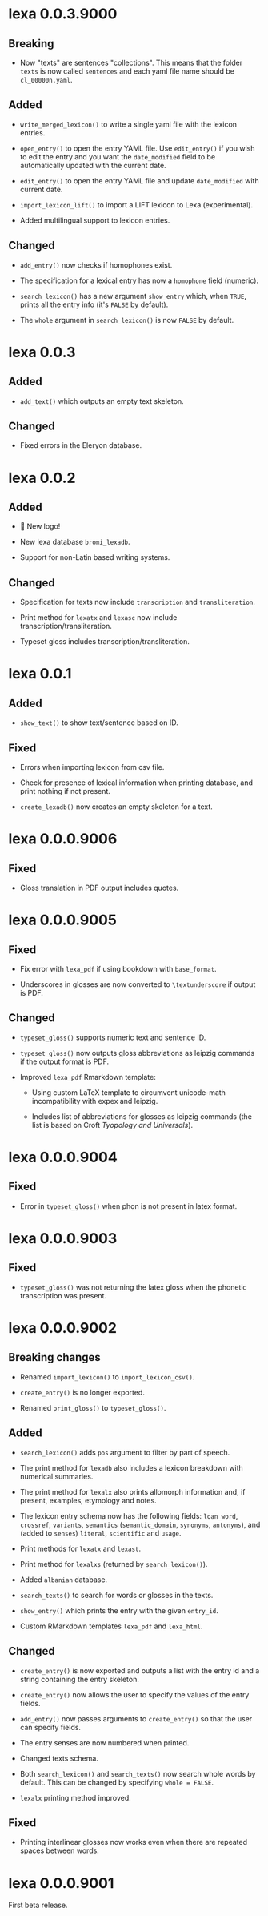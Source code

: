 # lexa 0.0.3.9000

## Breaking

- Now "texts" are sentences "collections". This means that the folder `texts` is now called `sentences` and each yaml file name should be `cl_00000n.yaml`.

## Added

- `write_merged_lexicon()` to write a single yaml file with the lexicon entries.

- `open_entry()` to open the entry YAML file. Use `edit_entry()` if you wish to edit the entry and you want the `date_modified` field to be automatically updated with the current date.

- `edit_entry()` to open the entry YAML file and update `date_modified` with current date.

- `import_lexicon_lift()` to import a LIFT lexicon to Lexa (experimental).

- Added multilingual support to lexicon entries.

## Changed

- `add_entry()` now checks if homophones exist.

- The specification for a lexical entry has now a `homophone` field (numeric).

- `search_lexicon()` has a new argument `show_entry` which, when `TRUE`, prints all the entry info (it's `FALSE` by default).

- The `whole` argument in `search_lexicon()` is now `FALSE` by default.


# lexa 0.0.3

## Added

- `add_text()` which outputs an empty text skeleton.

## Changed

- Fixed errors in the Eleryon database.




# lexa 0.0.2

## Added

- 🎉 New logo!

- New lexa database `bromi_lexadb`.

- Support for non-Latin based writing systems.

## Changed

- Specification for texts now include `transcription` and `transliteration`.

- Print method for `lexatx` and `lexasc` now include transcription/transliteration.

- Typeset gloss includes transcription/transliteration.




# lexa 0.0.1

## Added

- `show_text()` to show text/sentence based on ID.

## Fixed

- Errors when importing lexicon from csv file.

- Check for presence of lexical information when printing database, and print nothing if not present.

- `create_lexadb()` now creates an empty skeleton for a text.




# lexa 0.0.0.9006

## Fixed

- Gloss translation in PDF output includes quotes.




# lexa 0.0.0.9005

## Fixed

- Fix error with `lexa_pdf` if using bookdown with `base_format`.

- Underscores in glosses are now converted to `\textunderscore` if output is PDF.

## Changed

- `typeset_gloss()` supports numeric text and sentence ID.

- `typeset_gloss()` now outputs gloss abbreviations as leipzig commands if the output format is PDF.

- Improved `lexa_pdf` Rmarkdown template:

  - Using custom LaTeX template to circumvent unicode-math incompatibility with expex and leipzig.

  - Includes list of abbreviations for glosses as leipzig commands (the list is based on Croft *Tyopology and Universals*).



# lexa 0.0.0.9004

## Fixed

- Error in `typeset_gloss()` when phon is not present in latex format.



# lexa 0.0.0.9003

## Fixed

- `typeset_gloss()` was not returning the latex gloss when the phonetic transcription was present.




# lexa 0.0.0.9002

## Breaking changes

* Renamed `import_lexicon()` to `import_lexicon_csv()`.

* `create_entry()` is no longer exported.

* Renamed `print_gloss()` to `typeset_gloss()`.

## Added

* `search_lexicon()` adds `pos` argument to filter by part of speech.

* The print method for `lexadb` also includes a lexicon breakdown with numerical summaries.

* The print method for `lexalx` also prints allomorph information and, if present, examples, etymology and notes.

* The lexicon entry schema now has the following fields: `loan_word`, `crossref`, `variants`, `semantics` (`semantic_domain`, `synonyms`, `antonyms`), and (added to `senses`) `literal`, `scientific` and `usage`.

* Print methods for `lexatx` and `lexast`.

* Print method for `lexalxs` (returned by `search_lexicon()`).

* Added `albanian` database.

* `search_texts()` to search for words or glosses in the texts.

* `show_entry()` which prints the entry with the given `entry_id`.

* Custom RMarkdown templates `lexa_pdf` and `lexa_html`.

## Changed

* `create_entry()` is now exported and outputs a list with the entry id and a string containing the entry skeleton.

* `create_entry()` now allows the user to specify the values of the entry fields.

* `add_entry()` now passes arguments to `create_entry()` so that the user can specify fields.

* The entry senses are now numbered when printed.

* Changed texts schema.

* Both `search_lexicon()` and `search_texts()` now search whole words by default. This can be changed by specifying `whole = FALSE`.

* `lexalx` printing method improved.

## Fixed

* Printing interlinear glosses now works even when there are repeated spaces between words.


# lexa 0.0.0.9001

First beta release.

